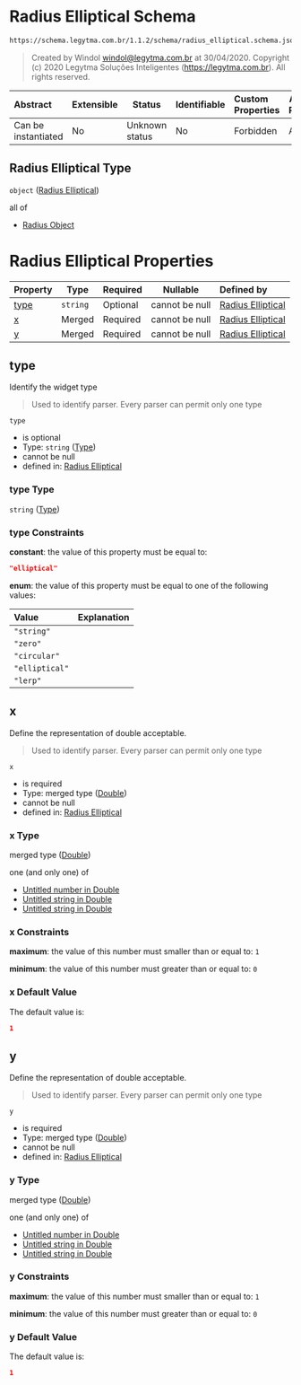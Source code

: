 # Radius Elliptical Schema

```txt
https://schema.legytma.com.br/1.1.2/schema/radius_elliptical.schema.json
```




> Created by Windol [windol@legytma.com.br](mailto:windol@legytma.com.br) at 30/04/2020.
> Copyright (c) 2020 Legytma Soluções Inteligentes (<https://legytma.com.br>). All rights reserved.
>

| Abstract            | Extensible | Status         | Identifiable | Custom Properties | Additional Properties | Access Restrictions | Defined In                                                                                      |
| :------------------ | ---------- | -------------- | ------------ | :---------------- | --------------------- | ------------------- | ----------------------------------------------------------------------------------------------- |
| Can be instantiated | No         | Unknown status | No           | Forbidden         | Allowed               | none                | [radius_elliptical.schema.json](../schema/radius_elliptical.schema.json) |

## Radius Elliptical Type

`object` ([Radius Elliptical](radius_elliptical.md))

all of

-   [Radius Object](radius-oneof-radius-object.md)

# Radius Elliptical Properties

| Property      | Type     | Required | Nullable       | Defined by                                                                                                                                       |
| :------------ | -------- | -------- | -------------- | :----------------------------------------------------------------------------------------------------------------------------------------------- |
| [type](#type) | `string` | Optional | cannot be null | [Radius Elliptical](widget-definitions-type.md) |
| [x](#x)       | Merged   | Required | cannot be null | [Radius Elliptical](app_bar_theme-properties-double.md)       |
| [y](#y)       | Merged   | Required | cannot be null | [Radius Elliptical](app_bar_theme-properties-double.md)       |

## type

Identify the widget type


> Used to identify parser. Every parser can permit only one type
>

`type`

-   is optional
-   Type: `string` ([Type](widget-definitions-type.md))
-   cannot be null
-   defined in: [Radius Elliptical](widget-definitions-type.md)

### type Type

`string` ([Type](widget-definitions-type.md))

### type Constraints

**constant**: the value of this property must be equal to:

```json
"elliptical"
```

**enum**: the value of this property must be equal to one of the following values:

| Value          | Explanation |
| :------------- | ----------- |
| `"string"`     |             |
| `"zero"`       |             |
| `"circular"`   |             |
| `"elliptical"` |             |
| `"lerp"`       |             |

## x

Define the representation of double acceptable.


> Used to identify parser. Every parser can permit only one type
>

`x`

-   is required
-   Type: merged type ([Double](app_bar_theme-properties-double.md))
-   cannot be null
-   defined in: [Radius Elliptical](app_bar_theme-properties-double.md)

### x Type

merged type ([Double](app_bar_theme-properties-double.md))

one (and only one) of

-   [Untitled number in Double](double-definitions-doublenumber.md)
-   [Untitled string in Double](double-definitions-doublestring.md)
-   [Untitled string in Double](double-definitions-doubleenum.md)

### x Constraints

**maximum**: the value of this number must smaller than or equal to: `1`

**minimum**: the value of this number must greater than or equal to: `0`

### x Default Value

The default value is:

```json
1
```

## y

Define the representation of double acceptable.


> Used to identify parser. Every parser can permit only one type
>

`y`

-   is required
-   Type: merged type ([Double](app_bar_theme-properties-double.md))
-   cannot be null
-   defined in: [Radius Elliptical](app_bar_theme-properties-double.md)

### y Type

merged type ([Double](app_bar_theme-properties-double.md))

one (and only one) of

-   [Untitled number in Double](double-definitions-doublenumber.md)
-   [Untitled string in Double](double-definitions-doublestring.md)
-   [Untitled string in Double](double-definitions-doubleenum.md)

### y Constraints

**maximum**: the value of this number must smaller than or equal to: `1`

**minimum**: the value of this number must greater than or equal to: `0`

### y Default Value

The default value is:

```json
1
```
